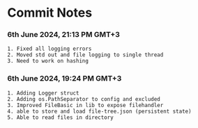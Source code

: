 # Commit Notes


### 6th June 2024, 21:13 PM GMT+3
    1. Fixed all logging errors
    2. Moved std out and file logging to single thread
    3. Need to work on hashing

### 6th June 2024, 19:24 PM GMT+3
    1. Adding Logger struct
    2. Adding os.PathSeparator to config and excluded
    3. Improved FileBasic in lib to expose filehandler
    4. able to store and load file-tree.json (persistent state)
    5. Able to read files in directory